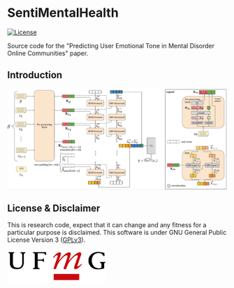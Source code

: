 # SentiMentalHealth
[![License](https://img.shields.io/badge/license-GPL--3.0-blue.svg)](LICENSE)

Source code for the "Predicting User Emotional Tone in Mental Disorder Online Communities" paper.

## Introduction

<img src='assets/gru.png' align="center" width=900 />

## License \& Disclaimer
This is research code, expect that it can change and any fitness for a particular purpose is disclaimed.
This software is under GNU General Public License Version 3 ([GPLv3](LICENSE)).

<img align="left" width="auto" height="75" src="./assets/ufmg.png">

